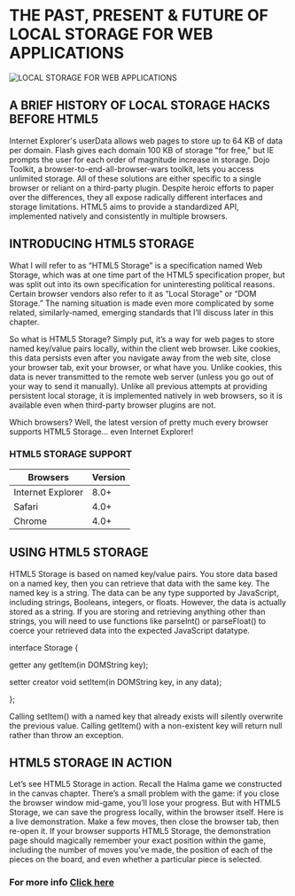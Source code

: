 # THE PAST, PRESENT & FUTURE OF LOCAL STORAGE FOR WEB APPLICATIONS

![LOCAL STORAGE FOR WEB APPLICATIONS](https://love2dev.com/img/dm_tapeuqaeiw77-1200x630.jpg)

## A BRIEF HISTORY OF LOCAL STORAGE HACKS BEFORE HTML5

Internet Explorer's userData allows web pages to store up to 64 KB of data per domain. Flash gives each domain 100 KB of storage "for free," but IE prompts the user for each order of magnitude increase in storage. Dojo Toolkit, a browser-to-end-all-browser-wars toolkit, lets you access unlimited storage. All of these solutions are either specific to a single browser or reliant on a third-party plugin. Despite heroic efforts to paper over the differences, they all expose radically different interfaces and storage limitations. HTML5 aims to provide a standardized API, implemented natively and consistently in multiple browsers.

## INTRODUCING HTML5 STORAGE

What I will refer to as “HTML5 Storage” is a specification named Web Storage, which was at one time part of the HTML5 specification proper, but was split out into its own specification for uninteresting political reasons. Certain browser vendors also refer to it as “Local Storage” or “DOM Storage.” The naming situation is made even more complicated by some related, similarly-named, emerging standards that I’ll discuss later in this chapter.

So what is HTML5 Storage? Simply put, it’s a way for web pages to store named key/value pairs locally, within the client web browser. Like cookies, this data persists even after you navigate away from the web site, close your browser tab, exit your browser, or what have you. Unlike cookies, this data is never transmitted to the remote web server (unless you go out of your way to send it manually). Unlike all previous attempts at providing persistent local storage, it is implemented natively in web browsers, so it is available even when third-party browser plugins are not.

Which browsers? Well, the latest version of pretty much every browser supports HTML5 Storage… even Internet Explorer!

### HTML5 STORAGE SUPPORT

| Browsers | Version |
| ------------ | ------------- |
| Internet Explorer | 8.0+ |
| Safari | 4.0+ |
| Chrome | 4.0+ |

## USING HTML5 STORAGE

HTML5 Storage is based on named key/value pairs. You store data based on a named key, then you can retrieve that data with the same key. The named key is a string. The data can be any type supported by JavaScript, including strings, Booleans, integers, or floats. However, the data is actually stored as a string. If you are storing and retrieving anything other than strings, you will need to use functions like parseInt() or parseFloat() to coerce your retrieved data into the expected JavaScript datatype.

 interface Storage {

  getter any getItem(in DOMString key);

  setter creator void setItem(in DOMString key, in any data);

 };

Calling setItem() with a named key that already exists will silently overwrite the previous value. Calling getItem() with a non-existent key will return null rather than throw an exception.

## HTML5 STORAGE IN ACTION

Let’s see HTML5 Storage in action. Recall the Halma game we constructed in the canvas chapter. There’s a small problem with the game: if you close the browser window mid-game, you’ll lose your progress. But with HTML5 Storage, we can save the progress locally, within the browser itself. Here is a live demonstration. Make a few moves, then close the browser tab, then re-open it. If your browser supports HTML5 Storage, the demonstration page should magically remember your exact position within the game, including the number of moves you’ve made, the position of each of the pieces on the board, and even whether a particular piece is selected.

### For more info [Click here](http://diveinto.html5doctor.com/storage.html)
